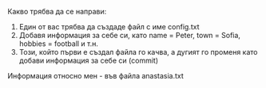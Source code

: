 Какво трябва да се направи:
1. Един от вас трябва да създаде файл с име config.txt
2. Добавя информация за себе си, като name = Peter, town = Sofia, hobbies = football и т.н.
3. Този, който първи е създал файла го качва, а дугият го променя като добави информация за себе си (commit)

Информация относно мен - във файла anastasia.txt
